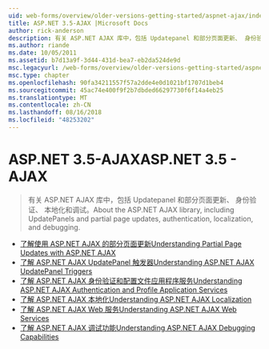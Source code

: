 ```yaml
---
uid: web-forms/overview/older-versions-getting-started/aspnet-ajax/index
title: ASP.NET 3.5-AJAX |Microsoft Docs
author: rick-anderson
description: 有关 ASP.NET AJAX 库中，包括 Updatepanel 和部分页面更新、 身份验证、 本地化和调试。
ms.author: riande
ms.date: 10/05/2011
ms.assetid: b7d13a9f-3d44-431d-bea7-eb2da524de9d
msc.legacyurl: /web-forms/overview/older-versions-getting-started/aspnet-ajax
msc.type: chapter
ms.openlocfilehash: 90fa34211557f57a2dde4e0d1021bf1707d1beb4
ms.sourcegitcommit: 45ac74e400f9f2b7dbded66297730f6f14a4eb25
ms.translationtype: MT
ms.contentlocale: zh-CN
ms.lasthandoff: 08/16/2018
ms.locfileid: "48253202"
---
```

<a name="aspnet-35---ajax"></a><span data-ttu-id="fda74-103">ASP.NET 3.5-AJAX</span><span class="sxs-lookup"><span data-stu-id="fda74-103">ASP.NET 3.5 - AJAX</span></span>
====================
> <span data-ttu-id="fda74-104">有关 ASP.NET AJAX 库中，包括 Updatepanel 和部分页面更新、 身份验证、 本地化和调试。</span><span class="sxs-lookup"><span data-stu-id="fda74-104">About the ASP.NET AJAX library, including UpdatePanels and partial page updates, authentication, localization, and debugging.</span></span>


- [<span data-ttu-id="fda74-105">了解使用 ASP.NET AJAX 的部分页面更新</span><span class="sxs-lookup"><span data-stu-id="fda74-105">Understanding Partial Page Updates with ASP.NET AJAX</span></span>](understanding-partial-page-updates-with-asp-net-ajax.md)
- [<span data-ttu-id="fda74-106">了解 ASP.NET AJAX UpdatePanel 触发器</span><span class="sxs-lookup"><span data-stu-id="fda74-106">Understanding ASP.NET AJAX UpdatePanel Triggers</span></span>](understanding-asp-net-ajax-updatepanel-triggers.md)
- [<span data-ttu-id="fda74-107">了解 ASP.NET AJAX 身份验证和配置文件应用程序服务</span><span class="sxs-lookup"><span data-stu-id="fda74-107">Understanding ASP.NET AJAX Authentication and Profile Application Services</span></span>](understanding-asp-net-ajax-authentication-and-profile-application-services.md)
- [<span data-ttu-id="fda74-108">了解 ASP.NET AJAX 本地化</span><span class="sxs-lookup"><span data-stu-id="fda74-108">Understanding ASP.NET AJAX Localization</span></span>](understanding-asp-net-ajax-localization.md)
- [<span data-ttu-id="fda74-109">了解 ASP.NET AJAX Web 服务</span><span class="sxs-lookup"><span data-stu-id="fda74-109">Understanding ASP.NET AJAX Web Services</span></span>](understanding-asp-net-ajax-web-services.md)
- [<span data-ttu-id="fda74-110">了解 ASP.NET AJAX 调试功能</span><span class="sxs-lookup"><span data-stu-id="fda74-110">Understanding ASP.NET AJAX Debugging Capabilities</span></span>](understanding-asp-net-ajax-debugging-capabilities.md)
